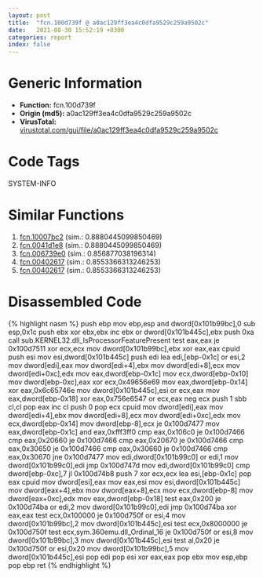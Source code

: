 ```yaml
---
layout: post
title:  "fcn.100d739f @ a0ac129ff3ea4c0dfa9529c259a9502c"
date:   2021-08-30 15:52:19 +0300
categories: report
index: false
---
```


# Generic Information
- **Function:** fcn.100d739f
- **Origin (md5):** a0ac129ff3ea4c0dfa9529c259a9502c
- **VirusTotal:** [virustotal.com/gui/file/a0ac129ff3ea4c0dfa9529c259a9502c][virustotal_ref]

# Code Tags
<span class="tag" id="SYSTEM-INFO">SYSTEM-INFO</span>


# Similar Functions

1. [fcn.10007bc2][similar_1_ref] (sim.: 0.8880445099850469)
2. [fcn.0041d1e8][similar_2_ref] (sim.: 0.8880445099850469)
3. [fcn.006739e0][similar_3_ref] (sim.: 0.856877038196314)
4. [fcn.00402617][similar_4_ref] (sim.: 0.8553366313246253)
5. [fcn.00402617][similar_5_ref] (sim.: 0.8553366313246253)


# Disassembled Code

{% highlight nasm %}
push ebp
mov ebp,esp
and dword[0x101b99bc],0
sub esp,0x1c
push ebx
xor ebx,ebx
inc ebx
or dword[0x101b445c],ebx
push 0xa
call sub.KERNEL32.dll_IsProcessorFeaturePresent
test eax,eax
je 0x100d7511
xor ecx,ecx
mov dword[0x101b99bc],ebx
xor eax,eax
cpuid
push esi
mov esi,dword[0x101b445c]
push edi
lea edi,[ebp-0x1c]
or esi,2
mov dword[edi],eax
mov dword[edi+4],ebx
mov dword[edi+8],ecx
mov dword[edi+0xc],edx
mov eax,dword[ebp-0x1c]
mov ecx,dword[ebp-0x10]
mov dword[ebp-0xc],eax
xor ecx,0x49656e69
mov eax,dword[ebp-0x14]
xor eax,0x6c65746e
mov dword[0x101b445c],esi
or ecx,eax
mov eax,dword[ebp-0x18]
xor eax,0x756e6547
or ecx,eax
neg ecx
push 1
sbb cl,cl
pop eax
inc cl
push 0
pop ecx
cpuid
mov dword[edi],eax
mov dword[edi+4],ebx
mov dword[edi+8],ecx
mov dword[edi+0xc],edx
mov ecx,dword[ebp-0x14]
mov dword[ebp-8],ecx
je 0x100d7477
mov eax,dword[ebp-0x1c]
and eax,0xfff3ff0
cmp eax,0x106c0
je 0x100d7466
cmp eax,0x20660
je 0x100d7466
cmp eax,0x20670
je 0x100d7466
cmp eax,0x30650
je 0x100d7466
cmp eax,0x30660
je 0x100d7466
cmp eax,0x30670
jne 0x100d7477
mov edi,dword[0x101b99c0]
or edi,1
mov dword[0x101b99c0],edi
jmp 0x100d747d
mov edi,dword[0x101b99c0]
cmp dword[ebp-0xc],7
jl 0x100d74b8
push 7
xor ecx,ecx
lea esi,[ebp-0x1c]
pop eax
cpuid
mov dword[esi],eax
mov eax,esi
mov esi,dword[0x101b445c]
mov dword[eax+4],ebx
mov dword[eax+8],ecx
mov ecx,dword[ebp-8]
mov dword[eax+0xc],edx
mov eax,dword[ebp-0x18]
test eax,0x200
je 0x100d74ba
or edi,2
mov dword[0x101b99c0],edi
jmp 0x100d74ba
xor eax,eax
test ecx,0x100000
je 0x100d750f
or esi,4
mov dword[0x101b99bc],2
mov dword[0x101b445c],esi
test ecx,0x8000000
je 0x100d750f
test ecx,sym.360emu.dll_Ordinal_16
je 0x100d750f
or esi,8
mov dword[0x101b99bc],3
mov dword[0x101b445c],esi
test al,0x20
je 0x100d750f
or esi,0x20
mov dword[0x101b99bc],5
mov dword[0x101b445c],esi
pop edi
pop esi
xor eax,eax
pop ebx
mov esp,ebp
pop ebp
ret
{% endhighlight %}


[similar_1_ref]: /report/fcn.10007bc2@e5d49e0823e602f2ee948ac39d32c1eb
[similar_2_ref]: /report/fcn.0041d1e8@9c2b894b84f59672d8be2e984066f76f
[similar_3_ref]: /report/fcn.006739e0@91d2dbd35d267fbd0e76a6957e77ff88
[similar_4_ref]: /report/fcn.00402617@d287262b3c4caae6c69c406382125319
[similar_5_ref]: /report/fcn.00402617@3a783d6a0e3505903843983e413a529e
[virustotal_ref]: https://www.virustotal.com/gui/file/a0ac129ff3ea4c0dfa9529c259a9502c